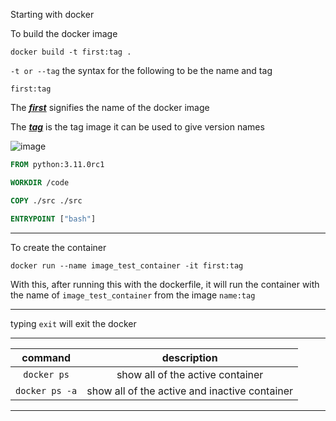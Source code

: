 Starting with docker

To build the docker image

```shell
docker build -t first:tag .
```

`-t or --tag` the syntax for the following to be the name and tag

`first:tag`

The <u>_**first**_</u> signifies the name of the docker image

The <u>**_tag_**</u> is the tag image it can be used to give version names

![image](https://i.imgur.com/GcW9012.jpeg)

```dockerfile
FROM python:3.11.0rc1

WORKDIR /code

COPY ./src ./src

ENTRYPOINT ["bash"]
```

----

To create the container

```shell
docker run --name image_test_container -it first:tag
```

With this, after running this with the dockerfile, it will run the container with the name of `image_test_container`
from the image `name:tag`

---

typing `exit` will exit the docker

---

|    command     |                  description                  |
|:--------------:|:---------------------------------------------:|
|  `docker ps`   |       show all of the active container        |
| `docker ps -a` | show all of the active and inactive container |

---
